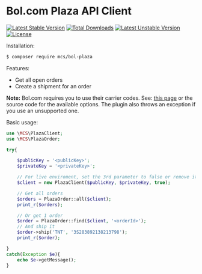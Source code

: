 # Bol.com Plaza API Client
[![Latest Stable Version](https://poser.pugx.org/mcs/bol-plaza/v/stable)](https://packagist.org/packages/mcs/bol-plaza) [![Total Downloads](https://poser.pugx.org/mcs/bol-plaza/downloads)](https://packagist.org/packages/mcs/bol-plaza) [![Latest Unstable Version](https://poser.pugx.org/mcs/bol-plaza/v/unstable)](https://packagist.org/packages/mcs/bol-plaza) [![License](https://poser.pugx.org/mcs/bol-plaza/license)](https://packagist.org/packages/mcs/bol-plaza)

Installation:
```bash
$ composer require mcs/bol-plaza
```

Features:
 * Get all open orders
 * Create a shipment for an order

**Note:** Bol.com requires you to use their carrier codes. See: [this page](https://developers.bol.com/documentatie/plaza-api/developer-guide-plaza-api/appendix-a-transporters/) or the source code for the available options. The plugin also throws an exception if you use an unsupported one.

Basic usage:

```php
use \MCS\PlazaClient;
use \MCS\PlazaOrder;

try{

    $publicKey = '<publicKey>';
    $privateKey = '<privateKey>';

    // For live enviroment, set the 3rd parameter to false or remove it
    $client = new PlazaClient($publicKey, $privateKey, true);

    // Get all orders
    $orders = PlazaOrder::all($client);
    print_r($orders);

    // Or get 1 order
    $order = PlazaOrder::find($client, '<orderId>');
    // And ship it
    $order->ship('TNT', '3S283892138213798');
    print_r($order);

}
catch(Exception $e){
    echo $e->getMessage(); 
}
```